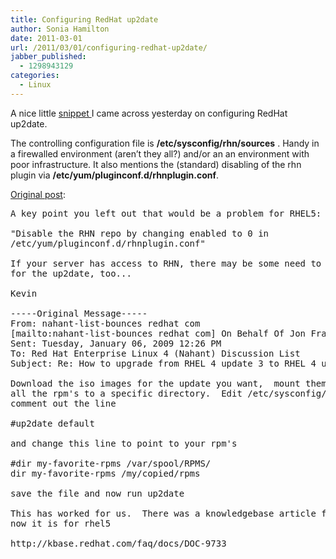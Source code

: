```yaml
---
title: Configuring RedHat up2date
author: Sonia Hamilton
date: 2011-03-01
url: /2011/03/01/configuring-redhat-up2date/
jabber_published:
  - 1298943129
categories:
  - Linux
---
```

A nice little [snippet ][1]I came across yesterday on configuring RedHat up2date.

The controlling configuration file is **/etc/sysconfig/rhn/sources** . Handy in a firewalled environment (aren&#8217;t they all?) and/or an an environment with poor infrastructure. It also mentions the (standard) disabling of the rhn plugin via **/etc/yum/pluginconf.d/rhnplugin.conf**.

[Original post][1]:

<!--more-->

<pre>A key point you left out that would be a problem for RHEL5:

"Disable the RHN repo by changing enabled to 0 in
/etc/yum/pluginconf.d/rhnplugin.conf"

If your server has access to RHN, there may be some need to disable it
for the up2date, too...

Kevin

-----Original Message-----
From: nahant-list-bounces redhat com
[mailto:nahant-list-bounces redhat com] On Behalf Of Jon Fraley
Sent: Tuesday, January 06, 2009 12:26 PM
To: Red Hat Enterprise Linux 4 (Nahant) Discussion List
Subject: Re: How to upgrade from RHEL 4 update 3 to RHEL 4 update 6

Download the iso images for the update you want,  mount them and copy
all the rpm's to a specific directory.  Edit /etc/sysconfig/rhn/sources
comment out the line

#up2date default

and change this line to point to your rpm's

#dir my-favorite-rpms /var/spool/RPMS/
dir my-favorite-rpms /my/copied/rpms

save the file and now run up2date

This has worked for us.  There was a knowledgebase article for rhel4 but
now it is for rhel5

http://kbase.redhat.com/faq/docs/DOC-9733</pre>

 [1]: http://www.redhat.com/archives/nahant-list/2009-January/msg00026.html
